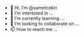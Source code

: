 - 👋 Hi, I’m @sametcekin
- 👀 I’m interested in ...
- 🌱 I’m currently learning ...
- 💞️ I’m looking to collaborate on ...
- 📫 How to reach me ...

<!---
sametcekin/sametcekin is a ✨ special ✨ repository because its `README.md` (this file) appears on your GitHub profile.
You can click the Preview link to take a look at your changes.
--->
